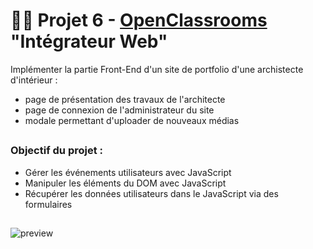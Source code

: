 # 👷‍♀️ Projet 6 - [OpenClassrooms](https://openclassrooms.com/fr/) "Intégrateur Web"
Implémenter la partie Front-End d'un site de portfolio d'une archistecte d'intérieur :
- page de présentation des travaux de l'architecte
- page de connexion de l'administrateur du site
- modale permettant d'uploader de nouveaux médias

##
### Objectif du projet : 
- Gérer les événements utilisateurs avec JavaScript
- Manipuler les éléments du DOM avec JavaScript
- Récupérer les données utilisateurs dans le JavaScript via des formulaires

##

![preview](https://github.com/Skies-Land/Projet_6_OpenClassrooms_-_Portfolio_Sophie_Bluel/assets/146822518/8951d27a-aafb-481b-a4c5-2d74565befd0)
